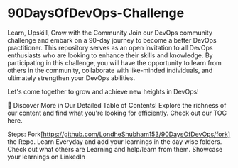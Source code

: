 # 90DaysOfDevOps-Challenge
Learn, Upskill, Grow with the Community
Join our DevOps community challenge and embark on a 90-day journey to become a better DevOps practitioner. This repository serves as an open invitation to all DevOps enthusiasts who are looking to enhance their skills and knowledge. By participating in this challenge, you will have the opportunity to learn from others in the community, collaborate with like-minded individuals, and ultimately strengthen your DevOps abilities.

Let's come together to grow and achieve new heights in DevOps!

📖 Discover More in Our Detailed Table of Contents! Explore the richness of our content and find what you're looking for efficiently. Check out our TOC here.

Steps:
Fork[https://github.com/LondheShubham153/90DaysOfDevOps/fork] the Repo.
Learn Everyday and add your learnings in the day wise folders.
Check out what others are Learning and help/learn from them.
Showcase your learnings on LinkedIn

